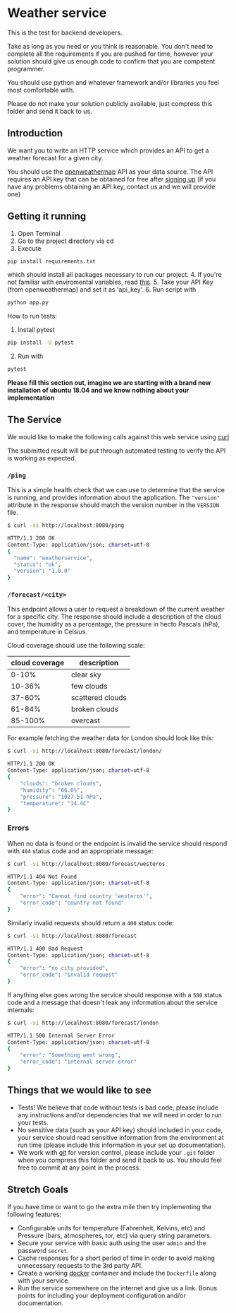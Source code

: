 Weather service
===============

This is the test for backend developers.

Take as long as you need or you think is reasonable. You don't need to
complete all the requirements if you are pushed for time, however your
solution should give us enough code to confirm that you are competent
programmer.

You should use python and whatever framework and/or libraries you feel most
comfortable with.

Please do not make your solution publicly available, just compress this folder
and send it back to us.

Introduction
------------

We want you to write an HTTP service which provides an API to get a weather
forecast for a given city.

You should use the [openweathermap](https://www.openweathermap.org) API as
your data source. The API requires an API key that can be obtained for free
after [signing up](https://home.openweathermap.org/users/sign_up) (if you have
any problems obtaining an API key, contact us and we will provide one)

Getting it running
------------------

1. Open Terminal
2. Go to the project directory via cd
3. Execute 

```bash
pip install requirements.txt
``` 
which should install all packages necessary to run our project.
4. If you're not familiar with enviromental variables, read [this](https://towardsdatascience.com/how-to-hide-your-api-keys-in-python-fb2e1a61b0a0).
5. Take your API Key (from openweathermap) and set it as 'api_key'.
6. Run script with

```bash
python app.py
```

How to run tests:
1. Install pytest
```bash
pip install -U pytest
```
2. Run with
```bash
pytest
```
 
**Please fill this section out, imagine we are starting with a brand new
installation of ubuntu 18.04 and we know nothing about your implementation**

The Service
-----------

We would like to make the following calls against this web service using 
[curl](https://curl.haxx.se/)

The submitted result will be put through automated testing to verify the API
is working as expected.

### `/ping`

This is a simple health check that we can use to determine that the service is
running, and provides information about the application. The `"version"`
attribute in the response should match the version number in the `VERSION`
file.

```bash
$ curl -si http://localhost:8080/ping

HTTP/1.1 200 OK
Content-Type: application/json; charset=utf-8
{
  "name": "weatherservice",
  "status": "ok",
  "version": "1.0.0"
}
```

### `/forecast/<city>`

This endpoint allows a user to request a breakdown of the current weather for
a specific city. The response should include a description of the cloud cover,
the humidity as a percentage, the pressure in hecto Pascals (hPa), and
temperature in Celsius.

Cloud coverage should use the following scale:

| cloud coverage | description      |
|----------------|------------------|
| 0-10%          | clear sky        |
| 10-36%         | few clouds       |
| 37-60%         | scattered clouds |
| 61-84%         | broken clouds    |
| 85-100%        | overcast         |

For example fetching the weather data for London should look like this:

```bash
$ curl -si http://localhost:8080/forecast/london/

HTTP/1.1 200 OK
Content-Type: application/json; charset=utf-8
{
    "clouds": "broken clouds",
    "humidity": "66.6%",
    "pressure": "1027.51 hPa",
    "temperature": "14.4C"
}
```

### Errors

When no data is found or the endpoint is invalid the service should respond
with `404` status code and an appropriate message:

```bash
$ curl -si http://localhost:8080/forecast/westeros

HTTP/1.1 404 Not Found
Content-Type: application/json; charset=utf-8
{
    "error": "Cannot find country 'westeros'",
    "error_code": "country not found"
}
```

Similarly invalid requests should return a `400` status code:

```bash
$ curl -si http://localhost:8080/forecast

HTTP/1.1 400 Bad Request
Content-Type: application/json; charset=utf-8
{
    "error": "no city provided",
    "error_code": "invalid request"
}
```

If anything else goes wrong the service should response with a `500` status code
and a message that doesn't leak any information about the service internals:

```bash
$ curl -si http://localhost:8080/forecast/london

HTTP/1.1 500 Internal Server Error
Content-Type: application/json; charset=utf-8
{
    "error": "Something went wrong",
    "error_code": "internal server error"
}
```

Things that we would like to see
--------------------------------

* Tests! We believe that code without tests is bad code, please include any
  instructions and/or dependencies that we will need in order to run your
  tests.
* No sensitive data (such as your API key) should included in your code, your
  service should read sensitive information from the environment at run time
  (please include this information in your set up documentation).
* We work with [git](https://git-scm.com/) for version control, please include
  your `.git` folder when you compress this folder and send it back to us. You
  should feel free to commit at any point in the process.

Stretch Goals
-------------

If you have time or want to go the extra mile then try implementing the
following features:

* Configurable units for temperature (Fahrenheit, Kelvins, etc) and Pressure
  (bars, atmospheres, tor, etc) via query string parameters.
* Secure your service with basic auth using the user `admin` and the
  password `secret`.
* Cache responses for a short period of time in order to avoid making
  unnecessary requests to the 3rd party API.
* Create a working [docker](https://www.docker.com/) container and include the
  `Dockerfile` along with your service.
* Run the service somewhere on the internet and give us a link. Bonus points
  for including your deployment configuration and/or documentation.
